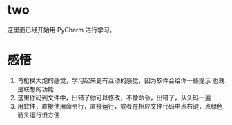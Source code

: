 # two

这里面已经开始用 PyCharm 进行学习。

# 感悟

1. 鸟枪换大炮的感觉，学习起来更有互动的感觉，因为软件会给你一些提示
也就是联想的功能
2. 这里你码到文件中，出错了你可以修改，不像命令，出错了，从头码一遍
3. 用软件，直接使用命令行，直接运行，或者在相应文件代码中点右键，点绿色箭头运行很方便
